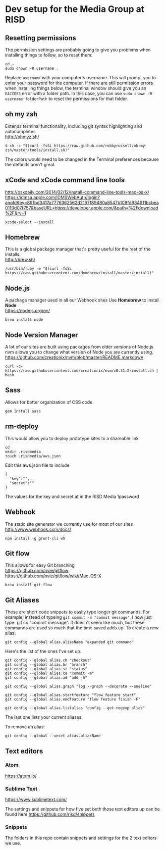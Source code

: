 # Dev setup for the Media Group at RISD

## Resetting permissions
The permission settings are probably going to give you problems when installing things to follow, so to reset them:
```
cd ~
sudo chown -R username .
```
Replace `username` with your computer's username. This will prompt you to enter your password for the computer.
If there are still permission errors when installing things below, the terminal window should give you an `EACCESS` error with a folder path. In this case, you can use `sudo chown -R username folderPath` to reset the permissions for that folder.

## oh my zsh
Extends terminal functionality, including git syntax highlighting and autocompletes  
http://ohmyz.sh/  

`$ sh -c "$(curl -fsSL https://raw.github.com/robbyrussell/oh-my-zsh/master/tools/install.sh)"`  

The colors would need to be changed in the Terminal preferences because the defaults aren't great.

## xCode and xCode command line tools
http://osxdaily.com/2014/02/12/install-command-line-tools-mac-os-x/  
https://idmsa.apple.com/IDMSWebAuth/login?appIdKey=891bd3417a7776362562d2197f89480a8547b108fd934911bcbea0110d07f757&baseURL=https://developer.apple.com/&path=%2Fdownload%2F&rv=1  

`xcode-select --install`

## Homebrew
This is a global package manager that's pretty useful for the rest of the installs.  
http://brew.sh/  

`/usr/bin/ruby -e "$(curl -fsSL https://raw.githubusercontent.com/Homebrew/install/master/install)"`  

## Node.js
A package manager used in all our Webhook sites
Use **Homebrew** to install **Node**  
https://nodejs.org/en/  

`brew install node`

## Node Version Manager
A lot of our sites are built using packages from older versions of Node.js. nvm allows you to change what version of Node you are currently using.  
https://github.com/creationix/nvm/blob/master/README.markdown  

`curl -o- https://raw.githubusercontent.com/creationix/nvm/v0.31.2/install.sh | bash`

## Sass
Allows for better organization of CSS code.  

`gem install sass`

## rm-deploy
This would allow you to deploy prototype sites to a shareable link  
```
cd
mkdir .risdmedia
touch .risdmedia/aws.json
```
Edit this aws.json file to include  
```
{
  "key":"",
  "secret":""
}
```
The values for the key and secret at in the RISD Media 1password

## Webhook
The static site generator we currently use for most of our sites  
http://www.webhook.com/docs/  

`npm install -g grunt-cli wh`

## Git flow
This allows for easy Git branching  
https://github.com/nvie/gitflow  
https://github.com/nvie/gitflow/wiki/Mac-OS-X  

`brew install git-flow`

## Git Aliases
These are short code snippets to easily type longer git commands. For example, instead of typeing `git commit -m "commit message"`, I now just type `git co "commit message". It doesn't seem like much, but these commands are used so much that the time saved adds up.
To create a new alias:  

`git config --global alias.aliasName "expanded git command"`

Here's the list of the ones I've set up.  
```
git config --global alias.ch "checkout"
git config --global alias.br "branch"
git config --global alias.st "status"
git config --global alias.co "commit -m"
git config --global alias.ad "add -A"

git config --global alias.graph "log --graph --decorate --oneline"

git config --global alias.startfeature "flow feature start"
git config --global alias.endfeature "flow feature finish -F"

git config --global alias.listalias "config --get-regexp alias"
```

The last one lists your current aliases  

To remove an alias:

`git config --global --unset alias.aliasName`

## Text editors
### Atom
https://atom.io/  

### Sublime Text
https://www.sublimetext.com/  

The settings and snippets for how I've set both those text editors up can be found here https://github.com/risd/snippets

### Snippets
The folders in this repo contain snippets and settings for the 2 text editors we use.
